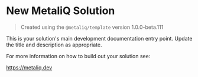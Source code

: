 # New MetaliQ Solution

> Created using the `@metaliq/template` version 1.0.0-beta.111

This is your solution's main development documentation entry point. Update the title and description as appropriate.

For more information on how to build out your solution see:

https://metaliq.dev
